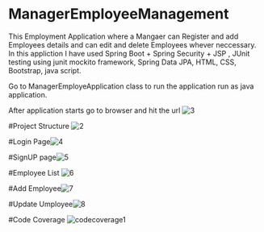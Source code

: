 # ManagerEmployeeManagement

This Employment Application where a Mangaer can Register and add Employees details and can edit and delete Employees whever neccessary.
In this appliction I have used Spring Boot + Spring Security + JSP , JUnit testing using junit mockito framework, Spring Data JPA, HTML, CSS,
Bootstrap, java script.

Go to ManagerEmployeApplication class to run the application run as java application.


After application starts go to browser and hit the url 
![3](https://user-images.githubusercontent.com/44228860/111351857-9c9c0e00-86a9-11eb-9585-f25f86fb8943.PNG)


#Project Structure
![2](https://user-images.githubusercontent.com/44228860/111351492-3c0cd100-86a9-11eb-85d0-f39f60153246.PNG)


#Login Page![4](https://user-images.githubusercontent.com/44228860/111351956-b2a9ce80-86a9-11eb-9728-dd23fac1813d.PNG)


#SignUP page![5](https://user-images.githubusercontent.com/44228860/111352079-d53be780-86a9-11eb-83d3-6d67c653c7e0.PNG)

#Employee List
![6](https://user-images.githubusercontent.com/44228860/111352117-e08f1300-86a9-11eb-98e8-db5b2c6f78b1.PNG)


#Add Employee![7](https://user-images.githubusercontent.com/44228860/111352147-e84eb780-86a9-11eb-8dc9-c750415e9985.PNG)


#Update Umployee![8](https://user-images.githubusercontent.com/44228860/111352196-f3094c80-86a9-11eb-9527-b58451360ce2.PNG)


#Code Coverage
![codecoverage1](https://user-images.githubusercontent.com/44228860/111352315-0b796700-86aa-11eb-8c9b-11b517c19327.PNG)
